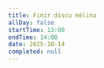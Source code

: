 ```yaml
---
title: Finir discu mélina
allDay: false
startTime: 13:00
endTime: 14:00
date: 2025-10-14
completed: null
---
```

